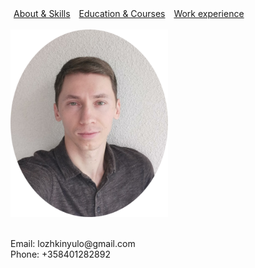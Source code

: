 <html>
    <head>
        <meta charset="UTF-8">
        <style>
            a {
                margin: 5px;
            }
        </style>
    </head>
    <body>
        <a href="https://lozhkiniurii.github.io/about">About & Skills</a>
        <a href="https://lozhkiniurii.github.io/education">Education & Courses</a>
        <a href="https://lozhkiniurii.github.io/experience">Work experience</a>
        <br/><br/>
        <img src="./photo.png" width="252" height="300">
        <br/><br/>
        <p>Email: lozhkinyulo@gmail.com<br/>Phone: +358401282892</p>
    </body>
</html>
